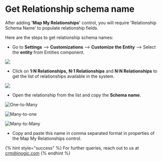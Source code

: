 # Get Relationship schema name

After adding **'Map My Relationships'** control, you will require 'Relationship Schema Name' to populate relationship fields.&#x20;

Here are the steps to get relationship schema names:

* Go to **Settings** --> **Customizations** --> **Customize the Entity** --> Select the **entity** from Entities component.

![](../../.gitbook/assets/Sch\_1.png)

* Click on **1:N Relationships,** **N:1 Relationships** and **N:N Relationships** to get the list of relationships available in the system.&#x20;

![](../../.gitbook/assets/Sch\_2.png)

* Open the relationship from the list and copy the **Schema name**. &#x20;

![One-to-Many](../../.gitbook/assets/Sch\_3.png)

![Many-to-one](../../.gitbook/assets/Sch\_4.png)

![Many-to-Many](<../../.gitbook/assets/Schema\_1 (1).png>)

* Copy and paste this name in comma separated format in properties of the Map My Relationships control.

{% hint style="success" %}
For further queries, reach out to us at [crm@inogic.com](mailto:crm@inogic.com)
{% endhint %}

